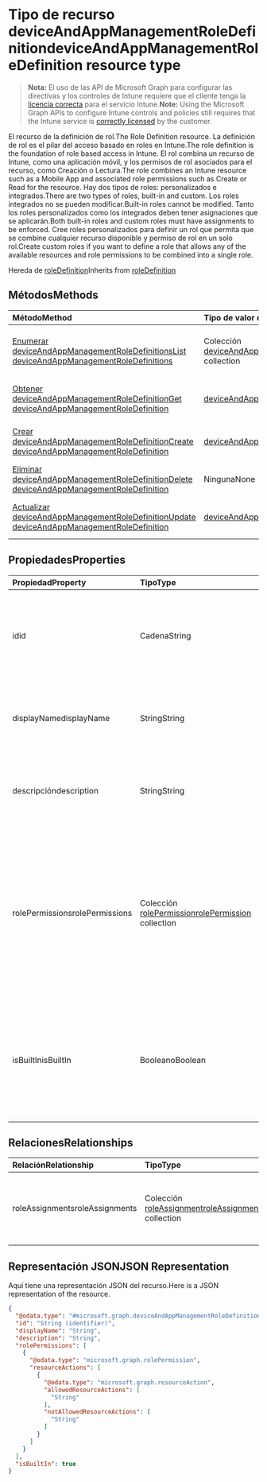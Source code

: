 # <a name="deviceandappmanagementroledefinition-resource-type"></a><span data-ttu-id="cba5d-101">Tipo de recurso deviceAndAppManagementRoleDefinition</span><span class="sxs-lookup"><span data-stu-id="cba5d-101">deviceAndAppManagementRoleDefinition resource type</span></span>

> <span data-ttu-id="cba5d-102">**Nota:** El uso de las API de Microsoft Graph para configurar las directivas y los controles de Intune requiere que el cliente tenga la [licencia correcta](https://go.microsoft.com/fwlink/?linkid=839381) para el servicio Intune.</span><span class="sxs-lookup"><span data-stu-id="cba5d-102">**Note:** Using the Microsoft Graph APIs to configure Intune controls and policies still requires that the Intune service is [correctly licensed](https://go.microsoft.com/fwlink/?linkid=839381) by the customer.</span></span>

<span data-ttu-id="cba5d-103">El recurso de la definición de rol.</span><span class="sxs-lookup"><span data-stu-id="cba5d-103">The Role Definition resource.</span></span> <span data-ttu-id="cba5d-104">La definición de rol es el pilar del acceso basado en roles en Intune.</span><span class="sxs-lookup"><span data-stu-id="cba5d-104">The role definition is the foundation of role based access in Intune.</span></span> <span data-ttu-id="cba5d-105">El rol combina un recurso de Intune, como una aplicación móvil, y los permisos de rol asociados para el recurso, como Creación o Lectura.</span><span class="sxs-lookup"><span data-stu-id="cba5d-105">The role combines an Intune resource such as a Mobile App and associated role permissions such as Create or Read for the resource.</span></span> <span data-ttu-id="cba5d-106">Hay dos tipos de roles: personalizados e integrados.</span><span class="sxs-lookup"><span data-stu-id="cba5d-106">There are two types of roles, built-in and custom.</span></span> <span data-ttu-id="cba5d-107">Los roles integrados no se pueden modificar.</span><span class="sxs-lookup"><span data-stu-id="cba5d-107">Built-in roles cannot be modified.</span></span> <span data-ttu-id="cba5d-108">Tanto los roles personalizados como los integrados deben tener asignaciones que se aplicarán.</span><span class="sxs-lookup"><span data-stu-id="cba5d-108">Both built-in roles and custom roles must have assignments to be enforced.</span></span> <span data-ttu-id="cba5d-109">Cree roles personalizados para definir un rol que permita que se combine cualquier recurso disponible y permiso de rol en un solo rol.</span><span class="sxs-lookup"><span data-stu-id="cba5d-109">Create custom roles if you want to define a role that allows any of the available resources and role permissions to be combined into a single role.</span></span>

<span data-ttu-id="cba5d-110">Hereda de [roleDefinition](../resources/intune_rbac_roledefinition.md)</span><span class="sxs-lookup"><span data-stu-id="cba5d-110">Inherits from [roleDefinition](../resources/intune_rbac_roledefinition.md)</span></span>

## <a name="methods"></a><span data-ttu-id="cba5d-111">Métodos</span><span class="sxs-lookup"><span data-stu-id="cba5d-111">Methods</span></span>
|<span data-ttu-id="cba5d-112">Método</span><span class="sxs-lookup"><span data-stu-id="cba5d-112">Method</span></span>|<span data-ttu-id="cba5d-113">Tipo de valor devuelto</span><span class="sxs-lookup"><span data-stu-id="cba5d-113">Return Type</span></span>|<span data-ttu-id="cba5d-114">Descripción</span><span class="sxs-lookup"><span data-stu-id="cba5d-114">Description</span></span>|
|:---|:---|:---|
|[<span data-ttu-id="cba5d-115">Enumerar deviceAndAppManagementRoleDefinitions</span><span class="sxs-lookup"><span data-stu-id="cba5d-115">List deviceAndAppManagementRoleDefinitions</span></span>](../api/intune_rbac_deviceandappmanagementroledefinition_list.md)|<span data-ttu-id="cba5d-116">Colección [deviceAndAppManagementRoleDefinition](../resources/intune_rbac_deviceandappmanagementroledefinition.md)</span><span class="sxs-lookup"><span data-stu-id="cba5d-116">[deviceAndAppManagementRoleDefinition](../resources/intune_rbac_deviceandappmanagementroledefinition.md) collection</span></span>|<span data-ttu-id="cba5d-117">Enumere las propiedades y las relaciones de los objetos [deviceAndAppManagementRoleDefinition](../resources/intune_rbac_deviceandappmanagementroledefinition.md).</span><span class="sxs-lookup"><span data-stu-id="cba5d-117">List properties and relationships of the [deviceAndAppManagementRoleDefinition](../resources/intune_rbac_deviceandappmanagementroledefinition.md) objects.</span></span>|
|[<span data-ttu-id="cba5d-118">Obtener deviceAndAppManagementRoleDefinition</span><span class="sxs-lookup"><span data-stu-id="cba5d-118">Get deviceAndAppManagementRoleDefinition</span></span>](../api/intune_rbac_deviceandappmanagementroledefinition_get.md)|[<span data-ttu-id="cba5d-119">deviceAndAppManagementRoleDefinition</span><span class="sxs-lookup"><span data-stu-id="cba5d-119">deviceAndAppManagementRoleDefinition</span></span>](../resources/intune_rbac_deviceandappmanagementroledefinition.md)|<span data-ttu-id="cba5d-120">Lea las propiedades y las relaciones del objeto [deviceAndAppManagementRoleDefinition](../resources/intune_rbac_deviceandappmanagementroledefinition.md).</span><span class="sxs-lookup"><span data-stu-id="cba5d-120">Read properties and relationships of the [deviceAndAppManagementRoleDefinition](../resources/intune_rbac_deviceandappmanagementroledefinition.md) object.</span></span>|
|[<span data-ttu-id="cba5d-121">Crear deviceAndAppManagementRoleDefinition</span><span class="sxs-lookup"><span data-stu-id="cba5d-121">Create deviceAndAppManagementRoleDefinition</span></span>](../api/intune_rbac_deviceandappmanagementroledefinition_create.md)|[<span data-ttu-id="cba5d-122">deviceAndAppManagementRoleDefinition</span><span class="sxs-lookup"><span data-stu-id="cba5d-122">deviceAndAppManagementRoleDefinition</span></span>](../resources/intune_rbac_deviceandappmanagementroledefinition.md)|<span data-ttu-id="cba5d-123">Cree un objeto [deviceAndAppManagementRoleDefinition](../resources/intune_rbac_deviceandappmanagementroledefinition.md).</span><span class="sxs-lookup"><span data-stu-id="cba5d-123">Create a new [deviceAndAppManagementRoleDefinition](../resources/intune_rbac_deviceandappmanagementroledefinition.md) object.</span></span>|
|[<span data-ttu-id="cba5d-124">Eliminar deviceAndAppManagementRoleDefinition</span><span class="sxs-lookup"><span data-stu-id="cba5d-124">Delete deviceAndAppManagementRoleDefinition</span></span>](../api/intune_rbac_deviceandappmanagementroledefinition_delete.md)|<span data-ttu-id="cba5d-125">Ninguna</span><span class="sxs-lookup"><span data-stu-id="cba5d-125">None</span></span>|<span data-ttu-id="cba5d-126">Elimina un[deviceAndAppManagementRoleDefinition](../resources/intune_rbac_deviceandappmanagementroledefinition.md).</span><span class="sxs-lookup"><span data-stu-id="cba5d-126">Deletes a [deviceAndAppManagementRoleDefinition](../resources/intune_rbac_deviceandappmanagementroledefinition.md).</span></span>|
|[<span data-ttu-id="cba5d-127">Actualizar deviceAndAppManagementRoleDefinition</span><span class="sxs-lookup"><span data-stu-id="cba5d-127">Update deviceAndAppManagementRoleDefinition</span></span>](../api/intune_rbac_deviceandappmanagementroledefinition_update.md)|[<span data-ttu-id="cba5d-128">deviceAndAppManagementRoleDefinition</span><span class="sxs-lookup"><span data-stu-id="cba5d-128">deviceAndAppManagementRoleDefinition</span></span>](../resources/intune_rbac_deviceandappmanagementroledefinition.md)|<span data-ttu-id="cba5d-129">Actualice las propiedades de un objeto [deviceAndAppManagementRoleDefinition](../resources/intune_rbac_deviceandappmanagementroledefinition.md).</span><span class="sxs-lookup"><span data-stu-id="cba5d-129">Update the properties of a [deviceAndAppManagementRoleDefinition](../resources/intune_rbac_deviceandappmanagementroledefinition.md) object.</span></span>|

## <a name="properties"></a><span data-ttu-id="cba5d-130">Propiedades</span><span class="sxs-lookup"><span data-stu-id="cba5d-130">Properties</span></span>
|<span data-ttu-id="cba5d-131">Propiedad</span><span class="sxs-lookup"><span data-stu-id="cba5d-131">Property</span></span>|<span data-ttu-id="cba5d-132">Tipo</span><span class="sxs-lookup"><span data-stu-id="cba5d-132">Type</span></span>|<span data-ttu-id="cba5d-133">Descripción</span><span class="sxs-lookup"><span data-stu-id="cba5d-133">Description</span></span>|
|:---|:---|:---|
|<span data-ttu-id="cba5d-134">id</span><span class="sxs-lookup"><span data-stu-id="cba5d-134">id</span></span>|<span data-ttu-id="cba5d-135">Cadena</span><span class="sxs-lookup"><span data-stu-id="cba5d-135">String</span></span>|<span data-ttu-id="cba5d-136">Clave de la entidad.</span><span class="sxs-lookup"><span data-stu-id="cba5d-136">Key of the entity.</span></span> <span data-ttu-id="cba5d-137">Es de solo lectura y generada automáticamente.</span><span class="sxs-lookup"><span data-stu-id="cba5d-137">This is read-only and automatically generated.</span></span> <span data-ttu-id="cba5d-138">Heredado de [roleDefinition](../resources/intune_rbac_roledefinition.md)</span><span class="sxs-lookup"><span data-stu-id="cba5d-138">Inherited from [roleDefinition](../resources/intune_rbac_roledefinition.md)</span></span>|
|<span data-ttu-id="cba5d-139">displayName</span><span class="sxs-lookup"><span data-stu-id="cba5d-139">displayName</span></span>|<span data-ttu-id="cba5d-140">String</span><span class="sxs-lookup"><span data-stu-id="cba5d-140">String</span></span>|<span data-ttu-id="cba5d-141">Nombre para mostrar de la definición de rol.</span><span class="sxs-lookup"><span data-stu-id="cba5d-141">Display Name of the Role definition.</span></span> <span data-ttu-id="cba5d-142">Heredado de [roleDefinition](../resources/intune_rbac_roledefinition.md)</span><span class="sxs-lookup"><span data-stu-id="cba5d-142">Inherited from [roleDefinition](../resources/intune_rbac_roledefinition.md)</span></span>|
|<span data-ttu-id="cba5d-143">descripción</span><span class="sxs-lookup"><span data-stu-id="cba5d-143">description</span></span>|<span data-ttu-id="cba5d-144">String</span><span class="sxs-lookup"><span data-stu-id="cba5d-144">String</span></span>|<span data-ttu-id="cba5d-145">Descripción de la definición de rol.</span><span class="sxs-lookup"><span data-stu-id="cba5d-145">Description of the Role definition.</span></span> <span data-ttu-id="cba5d-146">Heredado de [roleDefinition](../resources/intune_rbac_roledefinition.md)</span><span class="sxs-lookup"><span data-stu-id="cba5d-146">Inherited from [roleDefinition](../resources/intune_rbac_roledefinition.md)</span></span>|
|<span data-ttu-id="cba5d-147">rolePermissions</span><span class="sxs-lookup"><span data-stu-id="cba5d-147">rolePermissions</span></span>|<span data-ttu-id="cba5d-148">Colección [rolePermission](../resources/intune_rbac_rolepermission.md)</span><span class="sxs-lookup"><span data-stu-id="cba5d-148">[rolePermission](../resources/intune_rbac_rolepermission.md) collection</span></span>|<span data-ttu-id="cba5d-149">Lista de los permisos de rol que puede realizar este rol.</span><span class="sxs-lookup"><span data-stu-id="cba5d-149">List of Role Permissions this role is allowed to perform.</span></span> <span data-ttu-id="cba5d-150">Estos deben coincidir con el actionName que se definió como parte de rolePermission.</span><span class="sxs-lookup"><span data-stu-id="cba5d-150">These must match the actionName that is defined as part of the rolePermission.</span></span> <span data-ttu-id="cba5d-151">Heredado de [roleDefinition](../resources/intune_rbac_roledefinition.md)</span><span class="sxs-lookup"><span data-stu-id="cba5d-151">Inherited from [roleDefinition](../resources/intune_rbac_roledefinition.md)</span></span>|
|<span data-ttu-id="cba5d-152">isBuiltIn</span><span class="sxs-lookup"><span data-stu-id="cba5d-152">isBuiltIn</span></span>|<span data-ttu-id="cba5d-153">Booleano</span><span class="sxs-lookup"><span data-stu-id="cba5d-153">Boolean</span></span>|<span data-ttu-id="cba5d-154">Tipo de rol.</span><span class="sxs-lookup"><span data-stu-id="cba5d-154">Type of Role.</span></span> <span data-ttu-id="cba5d-155">Se establece en True si está integrado o en False si es una definición de rol personalizada.</span><span class="sxs-lookup"><span data-stu-id="cba5d-155">Set to True if it is built-in, or set to False if it is a custom role definition.</span></span> <span data-ttu-id="cba5d-156">Heredado de [roleDefinition](../resources/intune_rbac_roledefinition.md)</span><span class="sxs-lookup"><span data-stu-id="cba5d-156">Inherited from [roleDefinition](../resources/intune_rbac_roledefinition.md)</span></span>|

## <a name="relationships"></a><span data-ttu-id="cba5d-157">Relaciones</span><span class="sxs-lookup"><span data-stu-id="cba5d-157">Relationships</span></span>
|<span data-ttu-id="cba5d-158">Relación</span><span class="sxs-lookup"><span data-stu-id="cba5d-158">Relationship</span></span>|<span data-ttu-id="cba5d-159">Tipo</span><span class="sxs-lookup"><span data-stu-id="cba5d-159">Type</span></span>|<span data-ttu-id="cba5d-160">Descripción</span><span class="sxs-lookup"><span data-stu-id="cba5d-160">Description</span></span>|
|:---|:---|:---|
|<span data-ttu-id="cba5d-161">roleAssignments</span><span class="sxs-lookup"><span data-stu-id="cba5d-161">roleAssignments</span></span>|<span data-ttu-id="cba5d-162">Colección [roleAssignment](../resources/intune_rbac_roleassignment.md)</span><span class="sxs-lookup"><span data-stu-id="cba5d-162">[roleAssignment](../resources/intune_rbac_roleassignment.md) collection</span></span>|<span data-ttu-id="cba5d-163">Lista de asignaciones de rol para este rol.</span><span class="sxs-lookup"><span data-stu-id="cba5d-163">List of Role assignments for this role definition.</span></span> <span data-ttu-id="cba5d-164">Heredado de [roleDefinition](../resources/intune_rbac_roledefinition.md)</span><span class="sxs-lookup"><span data-stu-id="cba5d-164">Inherited from [roleDefinition](../resources/intune_rbac_roledefinition.md)</span></span>|

## <a name="json-representation"></a><span data-ttu-id="cba5d-165">Representación JSON</span><span class="sxs-lookup"><span data-stu-id="cba5d-165">JSON Representation</span></span>
<span data-ttu-id="cba5d-166">Aquí tiene una representación JSON del recurso.</span><span class="sxs-lookup"><span data-stu-id="cba5d-166">Here is a JSON representation of the resource.</span></span>
<!--{
  "blockType": "resource",
  "baseType": "microsoft.graph.roleDefinition",
  "keyProperty": "id",
  "@odata.type": "microsoft.graph.deviceAndAppManagementRoleDefinition"
}-->
``` json
{
  "@odata.type": "#microsoft.graph.deviceAndAppManagementRoleDefinition",
  "id": "String (identifier)",
  "displayName": "String",
  "description": "String",
  "rolePermissions": [
    {
      "@odata.type": "microsoft.graph.rolePermission",
      "resourceActions": [
        {
          "@odata.type": "microsoft.graph.resourceAction",
          "allowedResourceActions": [
            "String"
          ],
          "notAllowedResourceActions": [
            "String"
          ]
        }
      ]
    }
  ],
  "isBuiltIn": true
}
```








